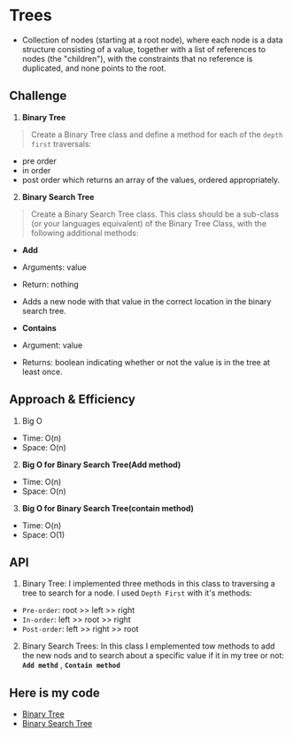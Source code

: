 # Trees
- Collection of nodes (starting at a root node), where each node is a data structure consisting of a value, together with a list of references to nodes (the "children"), with the constraints that no reference is duplicated, and none points to the root.

## Challenge

1. **Binary Tree**
> Create a Binary Tree class and define a method for each of the `depth first` traversals:
- pre order
- in order
- post order which returns an array of the values, ordered appropriately.

2. **Binary Search Tree**
> Create a Binary Search Tree class. This class should be a sub-class (or your languages equivalent) of the Binary Tree Class, with the following additional methods:
- **Add**
- Arguments: value
- Return: nothing
- Adds a new node with that value in the correct location in the binary search tree.

- **Contains**
- Argument: value
- Returns: boolean indicating whether or not the value is in the tree at least once.


## Approach & Efficiency
1. Big O
- Time: O(n)
- Space: O(n)

2. **Big O for Binary Search Tree(Add method)**
- Time: O(n)
- Space: O(n)

3. **Big O for Binary Search Tree(contain method)**
- Time: O(n)
- Space: O(1)

## API

1. Binary Tree: I implemented three methods in this class to traversing a tree to search for a node. I used `Depth First` with it's methods:
- `Pre-order`: root >> left >> right
- `In-order`: left >> root >> right
- `Post-order`: left >> right >> root

2. Binary Search Trees: In this class I emplemented tow methods to add the new nods and to search about a specific value if it in my tree or not: **`Add methd`** , **`Contain method`**

## Here is my code
- [Binary Tree](src/main/java/codeChallenge15/BinaryTree.java)
- [Binary Search Tree](src/main/java/codeChallenge15/BinarySearchTree.java)
